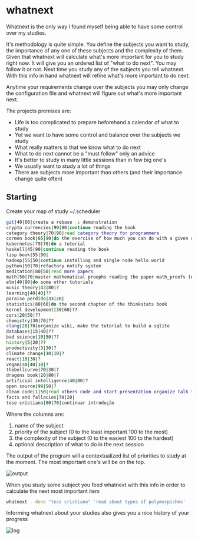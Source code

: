 # whatnext

Whatnext is the only way I found myself being able to have some control
over my studies.

It's methodology is quite simple. You define the subjects you want to
study, the importance of any one of these subjects and the complexity of
them. Given that whatnext will calculate what's more
important for you to study right now. It will give you an ordered list
of "what to do next". You may follow it or not. Next time you study any
of the subjects you tell whatnext. With this info in hand whatnext will
refine what's more important to do next.

Anytime your requirements change over the subjects you may only change
the configuration file and whatnext will figure out what's more
important next.

The projects premises are:

- Life is too complicated to prepare beforehand a calendar of what to study
- Yet we want to have some control and balance over the subjects we study
- What really matters is that we know what to do next
- What to do next cannot be a "must follow" only an advice
- It's better to study in many little sessions than in few big one's
- We usually want to study a lot of things
- There are subjects more important than others (and their importance change quite often)

## Starting

Create your map of study ~/.scheduler

```sh
git|40|60|create a rebase -i demonstration
crypto currencies|99|80|continue reading the book
category theory|70|90|read category theory for programmers
cormen book|65|90|do the exercise of how much you can do with a given complexity (wiki)
kubernetes|79|70|do a tutorial
haskell|45|90|continue reading the book
lisp book|55|90|
hadoop|55|50|continue installing and single node hello world
python|50|70|refactory notify system
meditation|80|50|read more papers
math|50|70|master mathematical proophs reading the paper math_proofs (next section: quantifiers), study logarithms as well
elm|40|90|do some other tutorials
music theory|43|80|?
learning|40|40|??
paraiso perdido|33|20|
statistics|80|60|do the second chapter of the thinkstats book
kernel development|30|60|??
cqrs|20|50|??
chemistry|30|70|??
clang|20|70|organize wiki, make the tutorial to build a sqlite
databases|15|40|??
bad science|10|50|??
history|5|20|??
productivity|3|30|?
climate change|10|10|?
react|10|30|?
veganism|40|10|?
thebellcurve|70|30|?
dragons book|20|80|?
artificial intelligence|40|80|?
open source|99|50|?
clean code|1|50|read others code and start presentation organize talk topics on the presentation
facts and fallacies|70|20|
tese cristiano|80|70|continuar introdução
```
Where the columns are:
1. name of the subject
2. priority of the subject (0 to the least important 100 to the most)
3. the complexity of the subject (0 to the easiest 100 to the hardest)
4. optional description of what to do in the next session

The output of the program will a contextualized list of priorities to
study at the moment. The most important one's will be on the top.


![output](https://i.imgur.com/KJqNfJC.png)

When you study some subject you feed whatnext with this info in order to calculate the next most important item

```sh
whatnext --done "tese cristiano" 'read about types of polymorpishms'
```

Informing whatnext about your studies also gives you a nice history of your progress

![log](https://i.imgur.com/s7vayZd.png)
